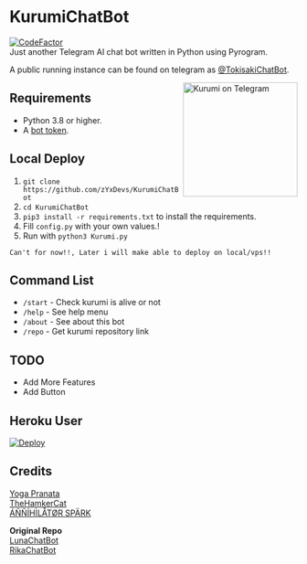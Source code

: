 # KurumiChatBot
<a href="https://www.codefactor.io/repository/github/zyxdevs/kurumichatbot"><img src="https://www.codefactor.io/repository/github/zyxdevs/kurumichatbot/badge" alt="CodeFactor" /></a><br>
Just another Telegram AI chat bot written in Python using Pyrogram.

A public running instance can be found on telegram as [@TokisakiChatBot](https://t.me/TokisakiChatBot).

<a href="https://t.me/TokisakiChatBot"><img src="https://telegra.ph/file/fe8a4a0b81b82ded8ca7b.jpg" width="200" align="right" alt="Kurumi on Telegram" /></a>

## Requirements

- Python 3.8 or higher.
- A [bot token](//t.me/botfather).


## Local Deploy

1. `git clone https://github.com/zYxDevs/KurumiChatBot`
2. `cd KurumiChatBot`
3. `pip3 install -r requirements.txt` to install the requirements.
4. Fill `config.py` with your own values.!
5. Run with `python3 Kurumi.py`

```
Can't for now!!, Later i will make able to deploy on local/vps!!
```

## Command List
- `/start` - Check kurumi is alive or not
- `/help` - See help menu
- `/about` - See about this bot
- `/repo` - Get kurumi repository link


## TODO
- Add More Features
- Add Button


## Heroku User
[![Deploy](https://www.herokucdn.com/deploy/button.svg)](https://heroku.com/deploy?template=https://github.com/sophiashirashaki/KurumiChatBot)

## Credits
[Yoga Pranata](https://t.me/Yoga_CIC)<br>
[TheHamkerCat](https://github.com/TheHamkerCat)<br>
[ÁÑÑÍHÌLÅTØR SPÄRK](https://github.com/annihilatorrrr)

**Original Repo**<br>
[LunaChatBot](https://github.com/TheHamkerCat/LunaChatBot)<br>
[RikaChatBot](https://github.com/Friends-Zone/rikachatbot)
